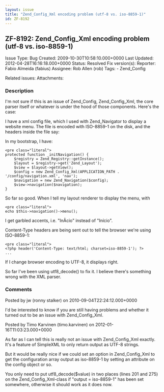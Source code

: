 ```yaml
---
layout: issue
title: "Zend_Config_Xml encoding problem (utf-8 vs. iso-8859-1)"
id: ZF-8192
---
```


ZF-8192: Zend\_Config\_Xml encoding problem (utf-8 vs. iso-8859-1)
------------------------------------------------------------------

 Issue Type: Bug Created: 2009-10-30T10:58:10.000+0000 Last Updated: 2012-04-28T16:16:18.000+0000 Status: Resolved Fix version(s): 
 Reporter:  Fabio Almeida (fabius)  Assignee:  Rob Allen (rob)  Tags: - Zend\_Config
 
 Related issues: 
 Attachments: 
### Description

I'm not sure if this is an issue of Zend\_Config, Zend\_Config\_Xml, the core parser itself or whatever is under the hood of those components. Here's the case:

I have a xml config file, which I used with Zend\_Navigator to display a website menu. The file is encoded with ISO-8859-1 on the disk, and the headers inside the file say: <?xml version="1.0" encoding="ISO-8859-1" ?>

In my bootstrap, I have:

 
    <pre class="literal">
    protected function _initNavigation() {
        $registry = Zend_Registry::getInstance();
        $layout = $registry->get('Zend_Layout');
        $view = $layout->getView();
        $config = new Zend_Config_Xml(APPLICATION_PATH . '/config/navigation.xml', 'nav');
        $navigation = new Zend_Navigation($config);
        $view->navigation($navigation);
    }


So far so good. When I tell my layout renderer to display the menu, with

 
    <pre class="literal">
    echo $this->navigation()->menu();


I get garbled accents, i.e. "InÃcio" instead of "Início".

Content-Type headers are being sent out to tell the browser we're using ISO-8859-1:

 
    <pre class="literal">
    <?php header('Content-Type: text/html; charset=iso-8859-1'); ?>
    ...


If I change browser encoding to UTF-8, it displays right.

So far I've been using utf8\_decode() to fix it. I believe there's something wrong with the XML parser.

 

 

### Comments

Posted by jw (ronny stalker) on 2010-09-04T22:24:12.000+0000

I'd be interested to know if you are still having problems and whether it turned out to be an issue with Zend\_Config\_Xml.

 

 

Posted by Timo Karvinen (timo.karvinen) on 2012-01-16T11:03:23.000+0000

As far as I can tell this is really not an issue with Zend\_Config\_Xml exactly. It's a feature of SimpleXML to only return output as UTF-8 strings.

But it would be really nice if we could set an option in Zend\_Config\_Xml to get the configuration array output as iso-8859-1 by setting an attribute on the config object or so.

You only need to put utf8\_decode($value) in two places (lines 201 and 275) on the Zend\_Config\_Xml-class if "output = iso-8859-1" has been set somewhere, otherwise it should work as it does now.

 

 